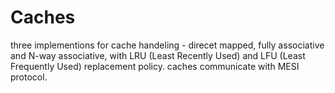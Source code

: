 # Caches
three implementions for cache handeling - direcet mapped, fully associative and N-way associative,
with LRU (Least Recently Used) and LFU (Least Frequently Used) replacement policy.
caches communicate with MESI protocol.
